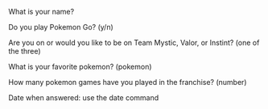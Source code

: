 What is your name? 

Do you play Pokemon Go? (y/n)

Are you on or would you like to be on Team Mystic, Valor, or Instint? (one of the three)

What is your favorite pokemon? (pokemon)

How many pokemon games have you played in the franchise? (number)

Date when answered: use the date command